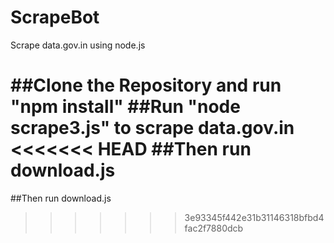 # ScrapeBot
Scrape data.gov.in using node.js

##Clone the Repository and run "npm install"
##Run "node scrape3.js" to scrape data.gov.in
<<<<<<< HEAD
##Then run download.js
=======
##Then run download.js
>>>>>>> 3e93345f442e31b31146318bfbd4fac2f7880dcb
